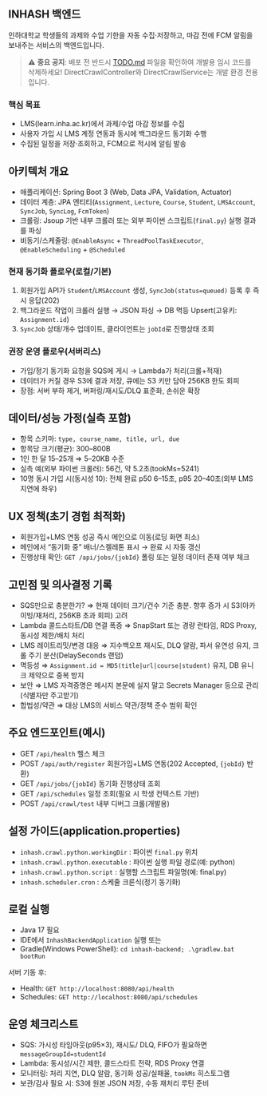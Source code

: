 ## INHASH 백엔드
인하대학교 학생들의 과제와 수업 기한을 자동 수집·저장하고, 마감 전에 FCM 알림을 보내주는 서비스의 백엔드입니다.

> ⚠️ **중요 공지**: 배포 전 반드시 [TODO.md](./TODO.md) 파일을 확인하여 개발용 임시 코드를 삭제하세요!
> DirectCrawlController와 DirectCrawlService는 개발 환경 전용입니다.

### 핵심 목표
- LMS(learn.inha.ac.kr)에서 과제/수업 마감 정보를 수집
- 사용자 가입 시 LMS 계정 연동과 동시에 백그라운드 동기화 수행
- 수집된 일정을 저장·조회하고, FCM으로 적시에 알림 발송

## 아키텍처 개요
- 애플리케이션: Spring Boot 3 (Web, Data JPA, Validation, Actuator)
- 데이터 계층: JPA 엔티티(`Assignment`, `Lecture`, `Course`, `Student`, `LMSAccount`, `SyncJob`, `SyncLog`, `FcmToken`)
- 크롤링: Jsoup 기반 내부 크롤러 또는 외부 파이썬 스크립트(`final.py`) 실행 결과를 파싱
- 비동기/스케줄링: `@EnableAsync` + `ThreadPoolTaskExecutor`, `@EnableScheduling` + `@Scheduled`

### 현재 동기화 플로우(로컬/기본)
1. 회원가입 API가 `Student`/`LMSAccount` 생성, `SyncJob(status=queued)` 등록 후 즉시 응답(202)
2. 백그라운드 작업이 크롤러 실행 → JSON 파싱 → DB 멱등 Upsert(고유키: `Assignment.id`)
3. `SyncJob` 상태/개수 업데이트, 클라이언트는 `jobId`로 진행상태 조회

### 권장 운영 플로우(서버리스)
- 가입/정기 동기화 요청을 SQS에 게시 → Lambda가 처리(크롤+적재)
- 데이터가 커질 경우 S3에 결과 저장, 큐에는 S3 키만 담아 256KB 한도 회피
- 장점: 서버 부하 제거, 버퍼링/재시도/DLQ 표준화, 손쉬운 확장

## 데이터/성능 가정(실측 포함)
- 항목 스키마: `type, course_name, title, url, due`
- 항목당 크기(평균): 300–800B
- 1인 한 달 15–25개 ⇒ 5–20KB 수준
- 실측 예(외부 파이썬 크롤러): 56건, 약 5.2초(tookMs=5241)
- 10명 동시 가입 시(동시성 10): 전체 완료 p50 6–15초, p95 20–40초(외부 LMS 지연에 좌우)

## UX 정책(초기 경험 최적화)
- 회원가입+LMS 연동 성공 즉시 메인으로 이동(로딩 화면 최소)
- 메인에서 “동기화 중” 배너/스켈레톤 표시 → 완료 시 자동 갱신
- 진행상태 확인: `GET /api/jobs/{jobId}` 폴링 또는 일정 데이터 존재 여부 체크

## 고민점 및 의사결정 기록
- SQS만으로 충분한가? ⇒ 현재 데이터 크기/건수 기준 충분. 향후 증가 시 S3(아카이빙/재처리, 256KB 초과 회피) 고려
- Lambda 콜드스타트/DB 연결 폭증 ⇒ SnapStart 또는 경량 런타임, RDS Proxy, 동시성 제한/배치 처리
- LMS 레이트리밋/변경 대응 ⇒ 지수백오프 재시도, DLQ 알람, 파서 유연성 유지, 크롤 주기 분산(DelaySeconds 랜덤)
- 멱등성 ⇒ `Assignment.id = MD5(title|url|course|student)` 유지, DB 유니크 제약으로 중복 방지
- 보안 ⇒ LMS 자격증명은 메시지 본문에 실지 말고 Secrets Manager 등으로 관리(식별자만 주고받기)
- 합법성/약관 ⇒ 대상 LMS의 서비스 약관/정책 준수 범위 확인

## 주요 엔드포인트(예시)
- GET `/api/health` 헬스 체크
- POST `/api/auth/register` 회원가입+LMS 연동(202 Accepted, `{jobId}` 반환)
- GET `/api/jobs/{jobId}` 동기화 진행상태 조회
- GET `/api/schedules` 일정 조회(필요 시 학생 컨텍스트 기반)
- POST `/api/crawl/test` 내부 디버그 크롤(개발용)

## 설정 가이드(application.properties)
- `inhash.crawl.python.workingDir` : 파이썬 `final.py` 위치
- `inhash.crawl.python.executable` : 파이썬 실행 파일 경로(예: python)
- `inhash.crawl.python.script` : 실행할 스크립트 파일명(예: final.py)
- `inhash.scheduler.cron` : 스케줄 크론식(정기 동기화)

## 로컬 실행
- Java 17 필요
- IDE에서 `InhashBackendApplication` 실행 또는
- Gradle(Windows PowerShell): `cd inhash-backend; .\gradlew.bat bootRun`

서버 기동 후:
- Health: `GET http://localhost:8080/api/health`
- Schedules: `GET http://localhost:8080/api/schedules`

## 운영 체크리스트
- SQS: 가시성 타임아웃(p95×3), 재시도/ DLQ, FIFO가 필요하면 `messageGroupId=studentId`
- Lambda: 동시성/시간 제한, 콜드스타트 전략, RDS Proxy 연결
- 모니터링: 처리 지연, DLQ 알람, 동기화 성공/실패율, `tookMs` 히스토그램
- 보관/감사 필요 시: S3에 원본 JSON 저장, 수동 재처리 루틴 준비
